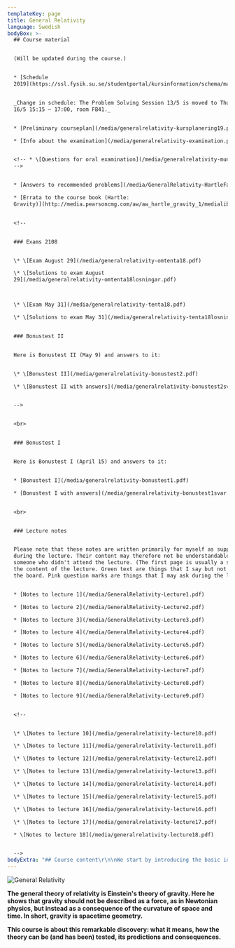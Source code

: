 ```yaml
---
templateKey: page
title: General Relativity
language: Swedish
bodyBox: >-
  ## Course material


  (Will be updated during the course.)


  * [Schedule
  2019](https://ssl.fysik.su.se/studentportal/kursinformation/schema/makepdf.php?kurs=FK8025)


  _Change in schedule: The Problem Solving Session 13/5 is moved to Thursday
  16/5 15:15 – 17:00, room FB41._


  * [Preliminary courseplan](/media/generalrelativity-kursplanering19.pdf)

  * [Info about the examination](/media/generalrelativity-examination.pdf)


  <!-- * \[Questions for oral examination](/media/generalrelativity-munta.pdf)
  -->


  * [Answers to recommended problems](/media/GeneralRelativity-HartleFacit.pdf)

  * [Errata to the course book (Hartle:
  Gravity)](http://media.pearsoncmg.com/aw/aw_hartle_gravity_1/medialib/Hartle_Errata_Printings_1-7.pdf)


  <!--


  ### Exams 2108


  \* \[Exam August 29](/media/generalrelativity-omtenta18.pdf)

  \* \[Solutions to exam August
  29](/media/generalrelativity-omtenta18losningar.pdf)



  \* \[Exam May 31](/media/generalrelativity-tenta18.pdf)

  \* \[Solutions to exam May 31](/media/generalrelativity-tenta18losningar.pdf)


  ### Bonustest II


  Here is Bonustest II (May 9) and answers to it: 


  \* \[Bonustest II](/media/generalrelativity-bonustest2.pdf)

  \* \[Bonustest II with answers](/media/generalrelativity-bonustest2svar.pdf)


  -->


  <br>


  ### Bonustest I


  Here is Bonustest I (April 15) and answers to it: 


  * [Bonustest I](/media/generalrelativity-bonustest1.pdf)

  * [Bonustest I with answers](/media/generalrelativity-bonustest1svar.pdf)


  <br>


  ### Lecture notes


  Please note that these notes are written primarily for myself as support
  during the lecture. Their content may therefore not be understandable for
  someone who didn't attend the lecture. (The first page is usually a summary of
  the content of the lecture. Green text are things that I say but not write on
  the board. Pink question marks are things that I may ask during the lecture). 


  * [Notes to lecture 1](/media/GeneralRelativity-Lecture1.pdf)

  * [Notes to lecture 2](/media/GeneralRelativity-Lecture2.pdf)

  * [Notes to lecture 3](/media/GeneralRelativity-Lecture3.pdf)

  * [Notes to lecture 4](/media/GeneralRelativity-Lecture4.pdf)

  * [Notes to lecture 5](/media/GeneralRelativity-Lecture5.pdf)

  * [Notes to lecture 6](/media/GeneralRelativity-Lecture6.pdf)

  * [Notes to lecture 7](/media/GeneralRelativity-Lecture7.pdf)

  * [Notes to lecture 8](/media/GeneralRelativity-Lecture8.pdf)

  * [Notes to lecture 9](/media/GeneralRelativity-Lecture9.pdf)


  <!--


  \* \[Notes to lecture 10](/media/generalrelativity-lecture10.pdf)

  \* \[Notes to lecture 11](/media/generalrelativity-lecture11.pdf)

  \* \[Notes to lecture 12](/media/generalrelativity-lecture12.pdf)

  \* \[Notes to lecture 13](/media/generalrelativity-lecture13.pdf)

  \* \[Notes to lecture 14](/media/generalrelativity-lecture14.pdf)

  \* \[Notes to lecture 15](/media/generalrelativity-lecture15.pdf)

  \* \[Notes to lecture 16](/media/generalrelativity-lecture16.pdf)

  \* \[Notes to lecture 17](/media/generalrelativity-lecture17.pdf)

  * \[Notes to lecture 18](/media/generalrelativity-lecture18.pdf)


  -->
bodyExtra: "## Course content\r\n\nWe start by introducing the basic ideas behind the theory, such as the equivalence principle, how to describe curved spaces and spacetimes in terms of a metric, and the true importance of special relativity as a locally valid theory. Then we use this to study the most important case: the Schwarzschild spacetime, that is, the spacetime outside a spherically symmetric mass distribution such as a planet, a star or a black hole. \r\n\n\rOnly thereafter we move on to the more mathematical parts of the theory, introducing covariant derivative, the curvature tensor, the stress energy tensor and Einstein's equations. \r\n\n\rWe then discuss some interesting applications of the theory, such as black holes, cosmology and gravitational radiation. \r\n\n\r## Course literature\r\n\nJames B. Hartle: Gravity - an Introduction to Einstein's General Relativity (Addison Wesley 2003, ISBN: 0-8053-8662-9) \r\n\nNote that the book now exists in two versions, the original one and, unfortunately, a bad new one. \r\n\nThis is the one you should buy: \r\n\n[http://www.adlibris.com/se/bok/gravity-9780805386622 \r](http://www.adlibris.com/se/bok/gravity-9780805386622)\n\nDo **NOT **buy the so called \"New international edition\" from Pearson: \r\n\n[http://www.adlibris.com/se/bok/gravity-9781292039145 \r](http://www.adlibris.com/se/bok/gravity-9781292039145)\n\nThe appendices are missing, the page numbering is wrong and the paper quality is very bad. The book is essentially useless. The original book is more expensive, but it is worth it. Note that it may soon be out of stock in Europe. \r\n\n## Teacher\r\n\nThe lectures are given by [Sören Holst](/). If you have any questions concerning the course, don't hesitate to contact me at [holst@fysik.su.se \r](mailto:holst@fysik.su.se)\n\nThe problem solving sessions will be led by Anders Lundkvist. \r\n\n[Official course plan](https://sisu.it.su.se/pdf_creator/30739/40336)"
---
```

![General Relativity](/media/GeneralRelativity-intro.jpg)

**The general theory of relativity is Einstein's theory of gravity. Here he shows that gravity should not be described as a force, as in Newtonian physics, but instead as a consequence of the curvature of space and time. In short, gravity is spacetime geometry.**

**This course is about this remarkable discovery: what it means, how the theory can be (and has been) tested, its predictions and consequences.**
